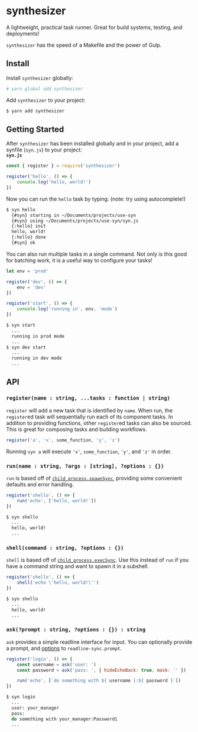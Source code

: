 # synthesizer

A lightweight, practical task runner. Great for build systems, testing, and deployments!

`synthesizer` has the speed of a Makefile and the power of Gulp.

## Install

Install `synthesizer` globally:
```sh
# yarn global add synthesizer
```

Add `synthesizer` to your project:
```sh
$ yarn add synthesizer
```

## Getting Started

After `synthesizer` has been installed globally and in your project, add a synfile (`syn.js`) to your project:  
**`syn.js`**
```js
const { register } = require('synthesizer')

register('hello', () => {
	console.log('hello, world!')
})
```

Now you can run the `hello` task by typing: (note: try using autocomplete!)
```sh
$ syn hello
  {#syn} starting in ~/Documents/projects/use-syn
  {#syn} using ~/Documents/projects/use-syn/syn.js
  {:hello} init
  hello, world!
  {:hello} done
  {#syn} ok
```


You can also run multiple tasks in a single command. Not only is this good for batching work, it is a useful way to configure your tasks!

```js
let env = 'prod'

register('dev', () => {
	env = 'dev'
})

register('start', () => {
	console.log('running in', env, 'mode')
})
```

```sh
$ syn start
  ...
  running in prod mode
  ...
$ syn dev start
  ...
  running in dev mode
  ...
```

## API

### `register(name : string, ...tasks : function | string)`
`register` will add a new task that is identified by `name`. When run, the `register`ed task will sequentially run each of its component tasks. In addition to providing functions, other `register`ed tasks can also be sourced. This is great for composing tasks and building workflows.

```js
register('a', 'x', some_function, 'y', 'z')
```

Running `syn a` will execute `'x'`, `some_function`, `'y'`, and `'z'` in order.

### `run(name : string, ?args : [string], ?options : {})`
`run` is based off of [`child_process.spawnSync`](https://nodejs.org/api/child_process.html#child_process_child_process_spawnsync_command_args_options), providing some convenient defaults and error handling.

```js
register('shello', () => {
	run('echo', ['hello, world!'])
})
```

```sh
$ syn shello
  ...
  hello, world!
  ...
```

### `shell(command : string, ?options : {})`
`shell` is based off of [`child_process.execSync`](https://nodejs.org/api/child_process.html#child_process_child_process_execsync_command_options). Use this instead of `run` if you have a command string and want to spawn it in a subshell.

```js
register('shello', () => {
	shell('echo \'hello, world!\'')
})
```

```sh
$ syn shello
  ...
  hello, world!
  ...
```


### `ask(?prompt : string, ?options : {}) : string`
`ask` provides a simple readline interface for input. You can optionally provide a prompt, and [options](https://github.com/anseki/readline-sync#basic_options) to `readline-sync.prompt`.

```js
register('login', () => {
	const username = ask('user: ')
	const password = ask('pass: ', { hideEchoBack: true, mask: '' })

	run('echo', [`do something with ${ username }:${ password }`])
})
```

```sh
$ syn login
  ...
  user: your_manager
  pass: 
  do something with your_manager:Password1
  ...
```


